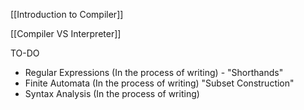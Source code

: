 [[Introduction to Compiler]]

[[Compiler VS Interpreter]]

TO-DO
- Regular Expressions (In the process of writing) - "Shorthands"
- Finite  Automata (In the process of writing) "Subset Construction"
- Syntax Analysis (In the process of writing) 

